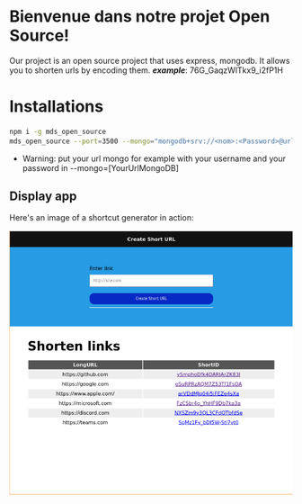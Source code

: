 # Bienvenue dans notre projet Open Source!

Our project is an open source project that uses express, mongodb. It allows you to shorten urls by encoding them.
***example***: 76G_GaqzWlTkx9_i2fP1H

# Installations

```bash
npm i -g mds_open_source
mds_open_source --port=3500 --mongo="mongodb+srv://<nom>:<Password>@urls.cqgydoc.mongodb.net/?retryWrites=true&w=majority&appName=urls" --base="http://localhost:3500"
```

- Warning: put your url mongo for example with your username and your password in --mongo=[YourUrlMongoDB]

## Display app
Here's an image of a shortcut generator in action:

![App shortcut](images/Screenshot-app.png)